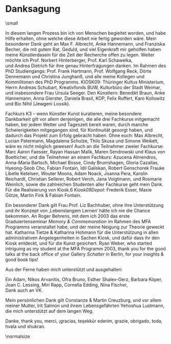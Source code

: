 # Danksagung

\small

In diesem langen Prozess bin ich von Menschen begleitet worden, und habe Hilfe erhalten, ohne welche diese Arbeit nie fertig geworden wäre.
Mein besonderer Dank geht an Max F. Albrecht, Anke Hannemann, und Franziska Becher, die mit gutem Rat, Geduld, und viel Eigenkraft mir geholfen haben 
meine Künstlerdasein für die Zeit der Recherche offen zu legen. Weiter möchte ich Prof. Norbert Hinterberger, Prof. Karl Schawelka,  
und Andrea Dietrich für ihre genau Hinterfragungen danken. Im Rahmen des PhD Studiengangs: Prof. Frank Hartmann, Prof. Wolfgang Reck, Dörte 
Dennemann und Christina Junghanß, und alle meine Kollegen und Kommilitonen des PhD Programms. KIOSK09: Thüringer Kultus Ministerium, Herrn Andreas 
Schubart, Kreativfonds BUW, Kulturbüro der Stadt Weimar, und insbesondere Frau Ursula Seeger. Den Künstlern: Benedikt Braun, Anke Hannemann, Anna 
Gierster, Daniela Brasil, KOP, Felix Ruffert, Karo Kollowitz und Bio Nihil (Jewgeni Lossik).



Fachkurs K3 – wenn Künstler Kunst kuratieren, meine besondere Dankbarkeit gilt vor allem denjenigen, die alle drei Fachkurse 
mitgemacht haben, bei jedem Wetter und Tageszeit bereit waren, durch manche Schwierigkeiten mitgegangen sind, für Kontinuität 
gesorgt haben, und dadurch das Projekt zum Erfolg gebracht haben. Ohne euch: Max Albrecht, Lucian Patermann, Magdalena Schulze, 
Thilo Skusa und Simone Weikelt, wäre es nicht möglich gewesen! Auch an die Teilnehmer zweier Fachkurse: Marc Aaron Faesser, Rayan 
Hassan Malik, Maren Sendrowski und Klaus von Boetticher, und die Teilnehmer an einem Fachkurs: Azucena Almendros, Anna-Maria Bartsch, 
Michael Bosse, Cindy Brumshagen, Gloria Cazallas, Hyeong-Seob Cho, Fabian Fontain, Idil Galiskan, Robert Genschorek Frauke Libelle Ketelsen, 
Wouter Moons, Adam Noack, Joanna Pera, Karolin Reichardt, Christian Sellerer, Robert Verch, Jana Voigtmann, und Rosmarie Weinlich, 
sowie die zahlreichen Studenten aller Fachkurse geht mein Dank. Für die Realisierung von Kiosk.6 *Kiosk09Depot*: Frederik Esser, 
Maxie Götze, Martin Fink & Fabian Fontain. 

Ein besonderer Dank gilt Frau Prof. Liz Bachhuber, ohne ihre Unterstützung und ihr Konzept von ‚Lebenslangem Lernen‘ hätte ich nie
die Chance bekommen. An Roger Behrens, mit dem ich 2003 das erste Graduiertenseminar *Memory & Commemoration* im Rahmen des MFA Programms
veranstaltet habe, und der meine Neigung zur Theorie geweckt hat. Katharina Tietze & Katharina Hohmann für die Unterstützung in allen 
administrativen Angelegenheiten in Sachen Kiosk, und dafür dass ihr den Kiosk entdeckt, und für die Kunst gesichert. 
Ryan Weber, who started intriguing as my student at the MFA Programm 2003, thank you for the good talks at the back office of 
your Gallery *Schalter* in Berlin, for your insights & good book tips!   
  

Aus der Ferne haben mich unterstützt und ausgehalten: 

Ein Adam, Nikos Arvanitis, Ofra Bruno, Esther Shalev-Gerz, Barbara Köper,  Joan C. Lessing, Miri Rapp,  Cornelia Edding, Nina Fischer,  
Dank auch an VK.



Mein persönlichen Dank gilt Constanze & Martin Creuzburg, und vor allem meiner Mutter, Irit Salmon und ihrem Lebensgefährten Yehoshua Lustmann, die mich unterstützt auf dem langen Weg.   




Danke, thank you, merci, ¡gracias, teşekkür ederim, grazie, obrigado, toda, hvala und shukran.

 
\normalsize

 

 

 



